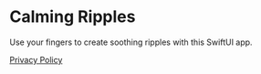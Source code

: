 # Calming Ripples

Use your fingers to create soothing ripples with this SwiftUI app.

[Privacy Policy](privacy-policy.md)
